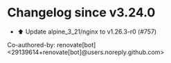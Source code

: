# Changelog since v3.24.0
- ⬆️ Update alpine_3_21/nginx to v1.26.3-r0 (#757)

Co-authored-by: renovate[bot] <29139614+renovate[bot]@users.noreply.github.com> 
